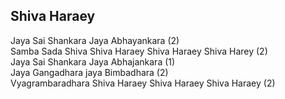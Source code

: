 ## Shiva Haraey


Jaya Sai Shankara Jaya Abhayankara (2)  
Samba Sada Shiva Shiva Haraey Shiva Haraey Shiva Harey (2)  
Jaya Sai Shankara Jaya Abhajankara (1)  
Jaya Gangadhara jaya Bimbadhara (2)  
Vyagrambaradhara Shiva Haraey Shiva Haraey Shiva Haraey (2)

